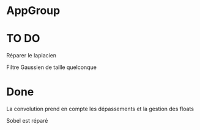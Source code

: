 # AppGroup

# TO DO

Réparer le laplacien

Filtre Gaussien de taille quelconque


# Done

La convolution prend en compte les dépassements et la gestion des floats

Sobel est réparé

